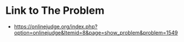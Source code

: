 # Link to The Problem
- https://onlinejudge.org/index.php?option=onlinejudge&Itemid=8&page=show_problem&problem=1549